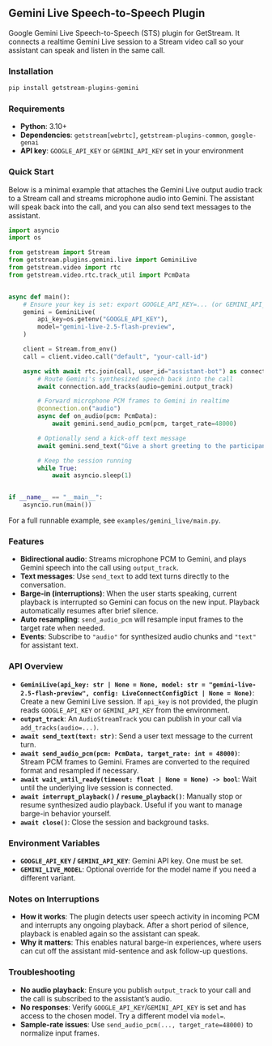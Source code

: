 ## Gemini Live Speech-to-Speech Plugin

Google Gemini Live Speech-to-Speech (STS) plugin for GetStream. It connects a realtime Gemini Live session to a Stream video call so your assistant can speak and listen in the same call.

### Installation

```bash
pip install getstream-plugins-gemini
```

### Requirements

- **Python**: 3.10+
- **Dependencies**: `getstream[webrtc]`, `getstream-plugins-common`, `google-genai`
- **API key**: `GOOGLE_API_KEY` or `GEMINI_API_KEY` set in your environment

### Quick Start

Below is a minimal example that attaches the Gemini Live output audio track to a Stream call and streams microphone audio into Gemini. The assistant will speak back into the call, and you can also send text messages to the assistant.

```python
import asyncio
import os

from getstream import Stream
from getstream.plugins.gemini.live import GeminiLive
from getstream.video import rtc
from getstream.video.rtc.track_util import PcmData


async def main():
    # Ensure your key is set: export GOOGLE_API_KEY=... (or GEMINI_API_KEY)
    gemini = GeminiLive(
        api_key=os.getenv("GOOGLE_API_KEY"),
        model="gemini-live-2.5-flash-preview",
    )

    client = Stream.from_env()
    call = client.video.call("default", "your-call-id")

    async with await rtc.join(call, user_id="assistant-bot") as connection:
        # Route Gemini's synthesized speech back into the call
        await connection.add_tracks(audio=gemini.output_track)

        # Forward microphone PCM frames to Gemini in realtime
        @connection.on("audio")
        async def on_audio(pcm: PcmData):
            await gemini.send_audio_pcm(pcm, target_rate=48000)

        # Optionally send a kick-off text message
        await gemini.send_text("Give a short greeting to the participants.")

        # Keep the session running
        while True:
            await asyncio.sleep(1)


if __name__ == "__main__":
    asyncio.run(main())
```

For a full runnable example, see `examples/gemini_live/main.py`.

### Features

- **Bidirectional audio**: Streams microphone PCM to Gemini, and plays Gemini speech into the call using `output_track`.
- **Text messages**: Use `send_text` to add text turns directly to the conversation.
- **Barge-in (interruptions)**: When the user starts speaking, current playback is interrupted so Gemini can focus on the new input. Playback automatically resumes after brief silence.
- **Auto resampling**: `send_audio_pcm` will resample input frames to the target rate when needed.
- **Events**: Subscribe to `"audio"` for synthesized audio chunks and `"text"` for assistant text.

### API Overview

- **`GeminiLive(api_key: str | None = None, model: str = "gemini-live-2.5-flash-preview", config: LiveConnectConfigDict | None = None)`**: Create a new Gemini Live session. If `api_key` is not provided, the plugin reads `GOOGLE_API_KEY` or `GEMINI_API_KEY` from the environment.
- **`output_track`**: An `AudioStreamTrack` you can publish in your call via `add_tracks(audio=...)`.
- **`await send_text(text: str)`**: Send a user text message to the current turn.
- **`await send_audio_pcm(pcm: PcmData, target_rate: int = 48000)`**: Stream PCM frames to Gemini. Frames are converted to the required format and resampled if necessary.
- **`await wait_until_ready(timeout: float | None = None) -> bool`**: Wait until the underlying live session is connected.
- **`await interrupt_playback()` / `resume_playback()`**: Manually stop or resume synthesized audio playback. Useful if you want to manage barge-in behavior yourself.
- **`await close()`**: Close the session and background tasks.

### Environment Variables

- **`GOOGLE_API_KEY` / `GEMINI_API_KEY`**: Gemini API key. One must be set.
- **`GEMINI_LIVE_MODEL`**: Optional override for the model name if you need a different variant.

### Notes on Interruptions

- **How it works**: The plugin detects user speech activity in incoming PCM and interrupts any ongoing playback. After a short period of silence, playback is enabled again so the assistant can speak.
- **Why it matters**: This enables natural barge-in experiences, where users can cut off the assistant mid-sentence and ask follow-up questions.

### Troubleshooting

- **No audio playback**: Ensure you publish `output_track` to your call and the call is subscribed to the assistant’s audio.
- **No responses**: Verify `GOOGLE_API_KEY`/`GEMINI_API_KEY` is set and has access to the chosen model. Try a different model via `model=`.
- **Sample-rate issues**: Use `send_audio_pcm(..., target_rate=48000)` to normalize input frames.
